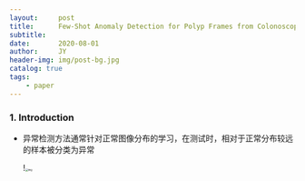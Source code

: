 ```yaml
---
layout:     post
title:      Few-Shot Anomaly Detection for Polyp Frames from Colonoscopy
subtitle:   
date:       2020-08-01
author:     JY
header-img: img/post-bg.jpg
catalog: true
tags:
    - paper
---
```




### 1. Introduction

- 异常检测方法通常针对正常图像分布的学习，在测试时，相对于正常分布较远的样本被分类为异常

  !<img src="https://github.com/ZJU-CVs/zju-cvs.github.io/raw/master/img/2020-07-07-fsl/38.png" alt="img" style="zoom:30%;" />